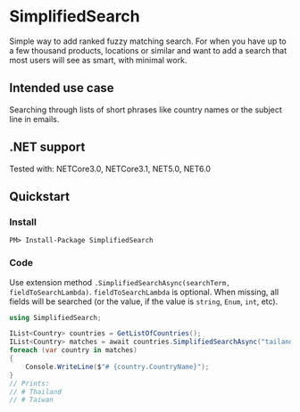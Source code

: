 # SimplifiedSearch
Simple way to add ranked fuzzy matching search.
For when you have up to a few thousand products, locations or similar and want to add a search that most users will see as smart, with minimal work.
## Intended use case
Searching through lists of short phrases like country names or the subject line in emails.
## .NET support
Tested with: NETCore3.0, NETCore3.1, NET5.0, NET6.0
## Quickstart
### Install
`PM> Install-Package SimplifiedSearch`
### Code
Use extension method `.SimplifiedSearchAsync(searchTerm, fieldToSearchLambda)`.
`fieldToSearchLambda` is optional. When missing, all fields will be searched (or the value, if the value is `string`, `Enum`, `int`, etc).
```csharp
using SimplifiedSearch;

IList<Country> countries = GetListOfCountries();
IList<Country> matches = await countries.SimplifiedSearchAsync("tailand", x => x.CountryName);
foreach (var country in matches)
{
    Console.WriteLine($"# {country.CountryName}");
}
// Prints:
// # Thailand
// # Taiwan
```

